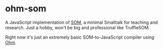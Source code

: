 # ohm-som

A JavaScript implementation of [SOM](http://som-st.github.io/), a minimal Smalltalk for teaching and research. Just a hobby, won't be big and professional like TruffleSOM.

Right now it's just an extremely basic SOM-to-JavaScript compiler using [Ohm](https://github.com/harc/ohm).
